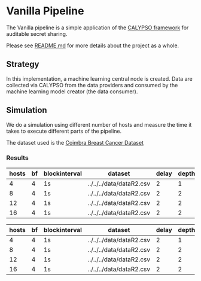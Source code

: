 # Vanilla Pipeline
The Vanilla pipeline is a simple application of the [CALYPSO framework](https://github.com/dedis/cothority/tree/master/calypso) for auditable secret sharing.

Please see [README.md](../README.md) for more details about the project as a whole.

## Strategy

In this implementation, a machine learning central node is created. Data are collected via CALYPSO from the data providers and consumed by the machine learning model creator (the data consumer).

## Simulation

We do a simulation using different number of hosts and measure the time it takes to execute different parts of the pipeline.

The dataset used is the [Coimbra Breast Cancer Dataset](../data)
 
 ### Results
 
| hosts | bf | blockinterval | dataset                  | delay | depth | keep | rounds | runwait | servers | suite   | ChildrenWait_system_min | ChildrenWait_system_max | ChildrenWait_system_avg | ChildrenWait_system_sum | ChildrenWait_system_dev | ChildrenWait_user_min | ChildrenWait_user_max | ChildrenWait_user_avg | ChildrenWait_user_sum | ChildrenWait_user_dev | ChildrenWait_wall_min | ChildrenWait_wall_max | ChildrenWait_wall_avg | ChildrenWait_wall_sum | ChildrenWait_wall_dev | SimulSyncWait_system_min | SimulSyncWait_system_max | SimulSyncWait_system_avg | SimulSyncWait_system_sum | SimulSyncWait_system_dev | SimulSyncWait_user_min | SimulSyncWait_user_max | SimulSyncWait_user_avg | SimulSyncWait_user_sum | SimulSyncWait_user_dev | SimulSyncWait_wall_min | SimulSyncWait_wall_max | SimulSyncWait_wall_avg | SimulSyncWait_wall_sum | SimulSyncWait_wall_dev | bandwidth_root_rx_min | bandwidth_root_rx_max | bandwidth_root_rx_avg | bandwidth_root_rx_sum | bandwidth_root_rx_dev | bandwidth_root_tx_min | bandwidth_root_tx_max | bandwidth_root_tx_avg | bandwidth_root_tx_sum | bandwidth_root_tx_dev | bandwidth_rx_min | bandwidth_rx_max | bandwidth_rx_avg | bandwidth_rx_sum | bandwidth_rx_dev | bandwidth_tx_min | bandwidth_tx_max | bandwidth_tx_avg | bandwidth_tx_sum | bandwidth_tx_dev | decrypt_system_min | decrypt_system_max | decrypt_system_avg | ***decrypt_system_sum*** | decrypt_system_dev | decrypt_user_min | decrypt_user_max | decrypt_user_avg | ***decrypt_user_sum*** | decrypt_user_dev | decrypt_wall_min | decrypt_wall_max | decrypt_wall_avg | ***decrypt_wall_sum*** | decrypt_wall_dev | pipeline_system_min | pipeline_system_max | pipeline_system_avg | pipeline_system_sum | pipeline_system_dev | pipeline_user_min | pipeline_user_max | pipeline_user_avg | pipeline_user_sum | pipeline_user_dev | pipeline_wall_min | pipeline_wall_max | pipeline_wall_avg | ***pipeline_wall_sum*** | pipeline_wall_dev | prepare_system_min | prepare_system_max | prepare_system_avg | prepare_system_sum | prepare_system_dev | prepare_user_min | prepare_user_max | prepare_user_avg | prepare_user_sum | prepare_user_dev | prepare_wall_min | prepare_wall_max | prepare_wall_avg | ***prepare_wall_sum*** | prepare_wall_dev | read_proof_system_min | read_proof_system_max | read_proof_system_avg | read_proof_system_sum | read_proof_system_dev | read_proof_user_min | read_proof_user_max | read_proof_user_avg | read_proof_user_sum | read_proof_user_dev | read_proof_wall_min | read_proof_wall_max | read_proof_wall_avg | ***read_proof_wall_sum*** | read_proof_wall_dev | read_spawn_system_min | read_spawn_system_max | read_spawn_system_avg | read_spawn_system_sum | read_spawn_system_dev | read_spawn_user_min | read_spawn_user_max | read_spawn_user_avg | read_spawn_user_sum | read_spawn_user_dev | read_spawn_wall_min | read_spawn_wall_max | read_spawn_wall_avg | ***read_spawn_wall_sum*** | read_spawn_wall_dev | 
|-------|----|---------------|--------------------------|-------|-------|------|--------|---------|---------|---------|-------------------------|-------------------------|-------------------------|-------------------------|-------------------------|-----------------------|-----------------------|-----------------------|-----------------------|-----------------------|-----------------------|-----------------------|-----------------------|-----------------------|-----------------------|--------------------------|--------------------------|--------------------------|--------------------------|--------------------------|------------------------|------------------------|------------------------|------------------------|------------------------|------------------------|------------------------|------------------------|------------------------|------------------------|-----------------------|-----------------------|-----------------------|-----------------------|-----------------------|-----------------------|-----------------------|-----------------------|-----------------------|-----------------------|------------------|------------------|------------------|------------------|------------------|------------------|------------------|------------------|------------------|------------------|--------------------|--------------------|--------------------|--------------------|--------------------|------------------|------------------|------------------|------------------|------------------|------------------|------------------|------------------|------------------|------------------|---------------------|---------------------|---------------------|---------------------|---------------------|-------------------|-------------------|-------------------|-------------------|-------------------|-------------------|-------------------|-------------------|-------------------|-------------------|--------------------|--------------------|--------------------|--------------------|--------------------|------------------|------------------|------------------|------------------|------------------|------------------|------------------|------------------|------------------|------------------|-----------------------|-----------------------|-----------------------|-----------------------|-----------------------|---------------------|---------------------|---------------------|---------------------|---------------------|---------------------|---------------------|---------------------|---------------------|---------------------|-----------------------|-----------------------|-----------------------|-----------------------|-----------------------|---------------------|---------------------|---------------------|---------------------|---------------------|---------------------|---------------------|---------------------|---------------------|---------------------| 
| 4     | 4  | 1s            | ../../../data/dataR2.csv | 2     | 1     | true | 1      | 600000s | 2       | Ed25519 | 0.003527                | 0.003527                | 0.003527                | 0.003527                | 0.000000                | 0.006177              | 0.006177              | 0.006177              | 0.006177              | 0.000000              | 0.003076              | 0.003076              | 0.003076              | 0.003076              | 0.000000              | 0.000507                 | 0.000507                 | 0.000507                 | 0.000507                 | 0.000000                 | 0.000806               | 0.000806               | 0.000806               | 0.000806               | 0.000000               | 0.000327               | 0.000327               | 0.000327               | 0.000327               | 0.000000               | 594070.000000         | 594070.000000         | 594070.000000         | 594070.000000         | 0.000000              | 22505836.000000       | 22505836.000000       | 22505836.000000       | 22505836.000000       | 0.000000              | 597476.000000    | 8283525.000000   | 6217195.500000   | 24868782.000000  | 3470868.779028   | 245193.000000    | 22511758.000000  | 6217195.500000   | 24868782.000000  | 10082049.617145  | 0.000658           | 0.005609           | 0.001819           | 0.211042           | 0.000980           | 0.015777         | 0.066646         | 0.024718         | 2.867263         | 0.009675         | 0.013245         | 0.028017         | 0.018870         | 2.188939         | 0.003685         | 0.312338            | 0.312338            | 0.312338            | 0.312338            | 0.000000            | 5.038216          | 5.038216          | 5.038216          | 5.038216          | 0.000000          | 4.292923          | 4.292923          | 4.292923          | 4.292923          | 0.000000          | 1.520166           | 1.520166           | 1.520166           | 1.520166           | 0.000000           | 16.414753        | 16.414753        | 16.414753        | 16.414753        | 0.000000         | 123.625493       | 123.625493       | 123.625493       | 123.625493       | 0.000000         | 0.000061              | 0.042905              | 0.000599              | 0.069515              | 0.003958              | 0.004481            | 1.265402            | 0.017596            | 2.041103            | 0.116664            | 0.004535            | 1.257314            | 0.016968            | 1.968253            | 0.115926            | 0.000036              | 0.000704              | 0.000108              | 0.012546              | 0.000129              | 0.000521            | 0.007886            | 0.000844            | 0.097891            | 0.000783            | 0.000530            | 0.002836            | 0.000853            | 0.098959            | 0.000475            | 
| 8     | 4  | 1s            | ../../../data/dataR2.csv | 2     | 2     | true | 1      | 600000s | 2       | Ed25519 | 0.004025                | 0.004025                | 0.004025                | 0.004025                | 0.000000                | 0.011170              | 0.011170              | 0.011170              | 0.011170              | 0.000000              | 0.003434              | 0.003434              | 0.003434              | 0.003434              | 0.000000              | 0.000908                 | 0.000908                 | 0.000908                 | 0.000908                 | 0.000000                 | 0.001226               | 0.001226               | 0.001226               | 0.001226               | 0.000000               | 0.000475               | 0.000475               | 0.000475               | 0.000475               | 0.000000               | 1063774.000000        | 1063774.000000        | 1063774.000000        | 1063774.000000        | 0.000000              | 55517142.000000       | 55517142.000000       | 55517142.000000       | 55517142.000000       | 0.000000              | 1069822.000000   | 9557598.000000   | 7863814.750000   | 62910518.000000  | 2667399.865867   | 279687.000000    | 55529071.000000  | 7863814.750000   | 62910518.000000  | 18695938.525307  | 0.001191           | 0.009629           | 0.003161           | 0.366677           | 0.001735           | 0.033895         | 0.131376         | 0.051942         | 6.025330         | 0.018162         | 0.022167         | 0.048189         | 0.030955         | 3.590778         | 0.005805         | 0.508314            | 0.508314            | 0.508314            | 0.508314            | 0.000000            | 9.956289          | 9.956289          | 9.956289          | 9.956289          | 0.000000          | 5.917179          | 5.917179          | 5.917179          | 5.917179          | 0.000000          | 2.775436           | 2.775436           | 2.775436           | 2.775436           | 0.000000           | 42.126166        | 42.126166        | 42.126166        | 42.126166        | 0.000000         | 126.836562       | 126.836562       | 126.836562       | 126.836562       | 0.000000         | 0.000065              | 0.061157              | 0.000916              | 0.106203              | 0.005748              | 0.005212            | 2.674525            | 0.032339            | 3.751343            | 0.247137            | 0.005256            | 1.289577            | 0.018630            | 2.161124            | 0.118791            | 0.000037              | 0.000817              | 0.000140              | 0.016190              | 0.000159              | 0.000632            | 0.014756            | 0.001209            | 0.140206            | 0.001769            | 0.000668            | 0.004340            | 0.001115            | 0.129366            | 0.000676            | 
| 12    | 4  | 1s            | ../../../data/dataR2.csv | 2     | 2     | true | 1      | 600000s | 2       | Ed25519 | 0.006459                | 0.006459                | 0.006459                | 0.006459                | 0.000000                | 0.044777              | 0.044777              | 0.044777              | 0.044777              | 0.000000              | 0.008371              | 0.008371              | 0.008371              | 0.008371              | 0.000000              | 0.001615                 | 0.001615                 | 0.001615                 | 0.001615                 | 0.000000                 | 0.002638               | 0.002638               | 0.002638               | 0.002638               | 0.000000               | 0.000732               | 0.000732               | 0.000732               | 0.000732               | 0.000000               | 1868406.000000        | 1868406.000000        | 1868406.000000        | 1868406.000000        | 0.000000              | 85345490.000000       | 85345490.000000       | 85345490.000000       | 85345490.000000       | 0.000000              | 1876742.000000   | 10478216.000000  | 9167947.750000   | 110015373.000000 | 2260477.617448   | 1158569.000000   | 85362351.000000  | 9167947.750000   | 110015373.000000 | 23531473.646982  | 0.001417           | 0.010176           | 0.004456           | 0.516864           | 0.002242           | 0.058243         | 0.291488         | 0.096486         | 11.192424        | 0.046999         | 0.035882         | 0.084133         | 0.052555         | 6.096386         | 0.010018         | 0.808026            | 0.808026            | 0.808026            | 0.808026            | 0.000000            | 17.599788         | 17.599788         | 17.599788         | 17.599788         | 0.000000          | 9.044976          | 9.044976          | 9.044976          | 9.044976          | 0.000000          | 4.528860           | 4.528860           | 4.528860           | 4.528860           | 0.000000           | 70.614318        | 70.614318        | 70.614318        | 70.614318        | 0.000000         | 131.388936       | 131.388936       | 131.388936       | 131.388936       | 0.000000         | 0.000074              | 0.198346              | 0.002068              | 0.239866              | 0.018351              | 0.006245            | 4.748790            | 0.053052            | 6.154081            | 0.439155            | 0.006344            | 1.624050            | 0.023473            | 2.722904            | 0.149609            | 0.000043              | 0.003444              | 0.000239              | 0.027677              | 0.000371              | 0.000741            | 0.020467            | 0.002021            | 0.234433            | 0.002918            | 0.000809            | 0.005902            | 0.001593            | 0.184781            | 0.000992            | 
| 16    | 4  | 1s            | ../../../data/dataR2.csv | 2     | 2     | true | 1      | 600000s | 2       | Ed25519 | 0.008601                | 0.008601                | 0.008601                | 0.008601                | 0.000000                | 0.033418              | 0.033418              | 0.033418              | 0.033418              | 0.000000              | 0.007549              | 0.007549              | 0.007549              | 0.007549              | 0.000000              | 0.001932                 | 0.001932                 | 0.001932                 | 0.001932                 | 0.000000                 | 0.002945               | 0.002945               | 0.002945               | 0.002945               | 0.000000               | 0.000993               | 0.000993               | 0.000993               | 0.000993               | 0.000000               | 2360802.000000        | 2360802.000000        | 2360802.000000        | 2360802.000000        | 0.000000              | 110624545.000000      | 110624545.000000      | 110624545.000000      | 110624545.000000      | 0.000000              | 2371426.000000   | 11557722.000000  | 10138672.437500  | 162218759.000000 | 2062021.469383   | 921953.000000    | 110646334.000000 | 10138672.437500  | 162218759.000000 | 26503084.831546  | 0.001597           | 0.012390           | 0.004807           | 0.557592           | 0.002608           | 0.075412         | 0.417910         | 0.121154         | 14.053812        | 0.070862         | 0.044823         | 0.101867         | 0.060279         | 6.992311         | 0.011036         | 0.831512            | 0.831512            | 0.831512            | 0.831512            | 0.000000            | 21.769690         | 21.769690         | 21.769690         | 21.769690         | 0.000000          | 10.033278         | 10.033278         | 10.033278         | 10.033278         | 0.000000          | 5.611049           | 5.611049           | 5.611049           | 5.611049           | 0.000000           | 110.049353       | 110.049353       | 110.049353       | 110.049353       | 0.000000         | 136.779828       | 136.779828       | 136.779828       | 136.779828       | 0.000000         | 0.000062              | 0.154062              | 0.002051              | 0.237939              | 0.014398              | 0.006725            | 5.606094            | 0.064825            | 7.519666            | 0.519033            | 0.006816            | 1.769237            | 0.024507            | 2.842824            | 0.163103            | 0.000043              | 0.000852              | 0.000155              | 0.017928              | 0.000184              | 0.000799            | 0.003817            | 0.001313            | 0.152354            | 0.000713            | 0.000869            | 0.004241            | 0.001436            | 0.166599            | 0.000806            | 

| hosts                     | bf | blockinterval | dataset                  | delay | depth | keep | rounds | runwait | servers | suite   | decrypt_system_sum | decrypt_user_sum | decrypt_wall_sum | pipeline_system_sum | pipeline_user_sum | pipeline_wall_sum | prepare_system_sum | prepare_user_sum | prepare_wall_sum | read_proof_system_sum | read_proof_user_sum | read_proof_wall_sum | read_spawn_system_sum | read_spawn_user_sum | read_spawn_wall_sum |
|---------------------------|----|---------------|--------------------------|-------|-------|------|--------|---------|---------|---------|--------------------|------------------|------------------|---------------------|-------------------|-------------------|--------------------|------------------|------------------|-----------------------|---------------------|---------------------|-----------------------|---------------------|---------------------|  
| 4                         | 4  | 1s            | ../../../data/dataR2.csv | 2     | 1     | true | 1      | 600000s | 2       | Ed25519 | 0.211042           | 2.867263         | 2.188939         | 0.312338            | 5.038216          | 4.292923          | 1.520166           | 16.414753        | 123.625493       | 0.069515              | 2.041103            | 1.968253            | 0.012546              | 0.097891            | 0.098959            | 
| 8                         | 4  | 1s            | ../../../data/dataR2.csv | 2     | 2     | true | 1      | 600000s | 2       | Ed25519 | 0.366677           | 6.02533          | 3.590778         | 0.508314            | 9.956289          | 5.917179          | 2.775436           | 42.126166        | 126.836562       | 0.106203              | 3.751343            | 2.161124            | 0.01619               | 0.140206            | 0.129366            | 
| 12                        | 4  | 1s            | ../../../data/dataR2.csv | 2     | 2     | true | 1      | 600000s | 2       | Ed25519 | 0.516864           | 11.192424        | 6.096386         | 0.808026            | 17.599788         | 9.044976          | 4.52886            | 70.614318        | 131.388936       | 0.239866              | 6.154081            | 2.722904            | 0.027677              | 0.234433            | 0.184781            | 
| 16                        | 4  | 1s            | ../../../data/dataR2.csv | 2     | 2     | true | 1      | 600000s | 2       | Ed25519 | 0.557592           | 14.053812        | 6.992311         | 0.831512            | 21.76969          | 10.033278         | 5.611049           | 110.049353       | 136.779828       | 0.237939              | 7.519666            | 2.842824            | 0.017928              | 0.152354            | 0.166599            | 
